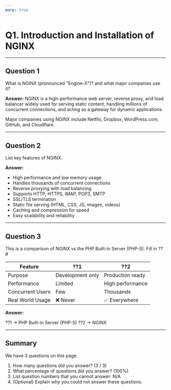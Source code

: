 ```yaml
---
marp: true
---
```


# Q1. Introduction and Installation of NGINX

---

## Question 1

What is NGINX (pronounced "Engine-X")? and what major companies use it?

**Answer:**
NGINX is a high-performance web server, reverse proxy, and load balancer widely used for serving static content, handling millions of concurrent connections, and acting as a gateway for dynamic applications.

Major companies using NGINX include Netflix, Dropbox, WordPress.com, GitHub, and Cloudflare.

---

## Question 2

List key features of NGINX.

**Answer:**
- High performance and low memory usage
- Handles thousands of concurrent connections
- Reverse proxying with load balancing
- Supports HTTP, HTTPS, IMAP, POP3, SMTP
- SSL/TLS termination
- Static file serving (HTML, CSS, JS, images, videos)
- Caching and compression for speed
- Easy scalability and reliability

---

## Question 3

This is a comparison of NGINX vs the PHP Built-in Server (PHP-S). Fill in ??#

| Feature          | ??1              | ??2              |
|------------------|------------------|------------------|
| Purpose          | Development only | Production ready |
| Performance      | Limited          | High performance |
| Concurrent Users | Few              | Thousands        |
| Real World Usage | ❌ Never          | ✅ Everywhere     |

**Answer:**

??1 → PHP Built-in Server (PHP-S)
??2 → NGINX

---

## Summary

We have 3 questions on this page.

1. How many questions did you answer? (3 / 3)
2. What percentage of questions did you answer? (100%)
3. List question numbers that you cannot answer: N/A
4. (Optional) Explain why you could not answer these questions.
